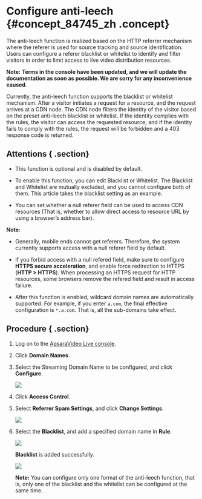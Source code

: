 # Configure anti-leech {#concept_84745_zh .concept}

The anti-leech function is realized based on the HTTP referrer mechanism where the referer is used for source tracking and source identification. Users can configure a referer blacklist or whitelist to identify and filter visitors in order to limit access to live video distribution resources.

**Note:** **Terms in the console have been updated, and we will update the documentation as soon as possible. We are sorry for any inconvenience caused**.

Currently, the anti-leech function supports the blacklist or whitelist mechanism. After a visitor initiates a request for a resource, and the request arrives at a CDN node. The CDN node filters the identity of the visitor based on the preset anti-leech blacklist or whitelist. If the identity complies with the rules, the visitor can access the requested resource; and if the identity fails to comply with the rules, the request will be forbidden and a 403 response code is returned.

## Attentions { .section}

-   This function is optional and is disabled by default.

-   To enable this function, you can edit Blacklist or Whitelist. The Blacklist and Whitelist are mutually excluded, and you cannot configure both of them. This article takes the blacklist setting as an example.

-   You can set whether a null referer field can be used to access CDN resources \(That is, whether to allow direct access to resource URL by using a browser’s address bar\).

**Note:** 

-   Generally, mobile ends cannot get referers. Therefore, the system currently supports access with a null referer field by default.

-   If you forbid access with a null refered field, make sure to configure **HTTPS secure acceleration**, and enable force redirection to HTTPS \(**HTTP \> HTTPS**\). When processing an HTTPS request for HTTP resources, some browsers remove the refered field and result in access failure.

-   After this function is enabled, wildcard domain names are automatically supported. For example, if you enter `a.com`, the final effective configuration is `*.a.com`. That is, all the sub-domains take effect.


## Procedure { .section}

1.  Log on to the [ApsaraVideo Live console](https://partners-intl.aliyun.com/login-required#/live).
2.  Click **Domain Names**.
3.  Select the Streaming Domain Name to be configured, and click **Configure**.

    ![](http://static-aliyun-doc.oss-cn-hangzhou.aliyuncs.com/assets/img/20695/154598830921664_en-US.png)

4.  Click **Access Control**.
5.  Select **Referrer Spam Settings**, and click **Change Settings**.

    ![](http://static-aliyun-doc.oss-cn-hangzhou.aliyuncs.com/assets/img/20695/154598830921668_en-US.png)

6.  Select the **Blacklist**, and add a specified domain name in **Rule**.

    ![](http://static-aliyun-doc.oss-cn-hangzhou.aliyuncs.com/assets/img/20695/154598830921669_en-US.png)

     **Blacklist** is added successfully.

    ![](http://static-aliyun-doc.oss-cn-hangzhou.aliyuncs.com/assets/img/20695/154598830921670_en-US.png)

    **Note:** You can configure only one format of the anti-leech function, that is, only one of the blacklist and the whitelist can be configured at the same time.


